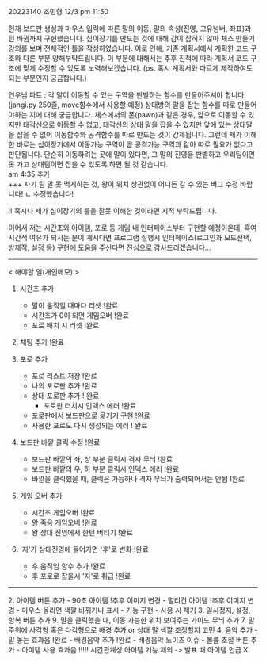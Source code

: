 20223140 조민형  12/3 pm 11:50

현재 보드판 생성과 마우스 입력에 따른 말의 이동, 말의 속성(진영, 고유넘버, 좌표)과 턴 바뀜까지 구현했습니다.
십이장기를 만드는 것에 대해 감이 잡히지 않아 체스 만들기 강의를 보며 전체적인 틀을 작성하였습니다.
이로 인해, 기존 계획서에서 계획한 코드 구조와 다른 부분 양해부탁드립니다. 이 부분에 대해서는 추후 진척에 따라 계획서 코드 구조에 맞게 수정할 수 있도록 노력해보겠습니다. (ps. 혹시 계획서와 다르게 제작하여도 되는 부분인지 궁금합니다.)

연우님 파트 :
각 말이 이동할 수 있는 구역을 판별하는 함수를 만들어주셔야 합니다.(jangi.py 250줄, move함수에서 사용할 예정)
상대방의 말을 잡는 함수를 따로 만들어야하는 지에 대해 궁금합니다.
체스에서의 폰(pawn)과 같은 경우, 앞으로 이동할 수 있지만 대각선으로 이동할 수 없고,
대각선의 상대 말을 잡을 수 있지만 앞에 있는 상대말을 잡을 수 없어 이동함수와 공격함수를 따로 만드는 것이 강제됩니다.
그런데 제가 이해한 바로는 십이장기에서 이동가능 구역이 곧 공격가능 구역과 같아 따로 필요가 없다고 판단됩니다.
단순히 이동하려는 곳에 말이 있다면, 그 말의 진영을 판별하고 우리팀이면 못 가고 상대팀이면 잡을 수 있도록 하면 될 것 같습니다.    
am 4:35 추가  
+++ 자기 팀 말 못 먹게하는 것, 왕이 위치 상관없이 어디든 갈 수 있는 버그 수정 바랍니다! 
ㄴ 수정했습니다!

!! 혹시나 제가 십이장기의 룰을 잘못 이해한 것이라면 지적 부탁드립니다.

이어서 저는 시간초와 아이템, 포로 등 게임 내 인터페이스부터 구현할 예정이온데,
혹여 시간적 여유가 되시는 분이 계시다면 프로그램 실행시 인터페이스(로그인과 모드선택, 방제작, 설정 등) 구현에 도움을 주신다면 진심으로 감사드리겠습니다...

---------------------------
< 해야할 일(개인메모) >
1. 시간초 추가
    - 말이 움직일 때마다 리셋   !완료
    - 시간초가 0이 되면 게임오버 !완료
    - 포로 배치 시 리셋 !완료
5. 채팅 추가 !완료
6. 포로 추가
    - 포로 리스트 저장 !완료
    - 나의 포로판 추가 !완료
    - 상대 포로판 추가 ! 완료
        - 포로판 터치시 인덱스 에러 !완료
    - 포로판에서 보드판으로 옮기기 구현 !완료
    - 사용한 포로도 다시 생성되는 에러 ! 완료
8. 보드판 바깥 클릭 수정 !완료
    - 보드판 바깥의 좌, 상 부분 클릭시 격자 무늬 !완료
    - 보드판 바깥의 우, 하 부분 클릭시 인덱스 에러 !완료
    - 바깥을 클릭했을 때, 클릭은 가능하나 격자 무늬가 출력되어서는 안됨 !완료

10. 게임 오버 추가
    - 시간초 게임오버 !완료
    - 왕 죽음 게임오버 !완료
    - 왕 상대 진영에서 한턴 버티기 !완료
11. '자'가 상대진영에 들어가면 '후'로 변화 !완료
    - 후 움직임 함수 추가 !완료
    - 후 포로로 잡을시 '자'로 취급 !완료
-------------------------------------------------
<still not>
2. 아이템 버튼 추가
    - 90초 아이템   !추후 이미지 변경
    - 멀리건 아이템 !추후 이미지 변경
    - 마우스 올리면 색깔 바뀌거나 표시
    - 기능 구현
    - 사용 시 제거
3. 일시정지, 설정, 항복 버튼 추가
9. 말을 클릭했을 때, 이동 가능한 위치 보여주는 가이드 무늬 추가
7. 말 주위에 사각형 혹은 다각형으로 배경 추가 or 상대 말 색깔 조정할지 고민
4. 음악 추가
    - 말 놓는 효과음 !완료
    - 배경음악 추가 !완료
    - 배경음악 노이즈 이슈
    - 볼륨 조절 버튼 추가
    - 아이템 사용 효과음
 !!!!! 시간관계상 아이템 기능 제외 -> 발표 때 아이템 언급 X